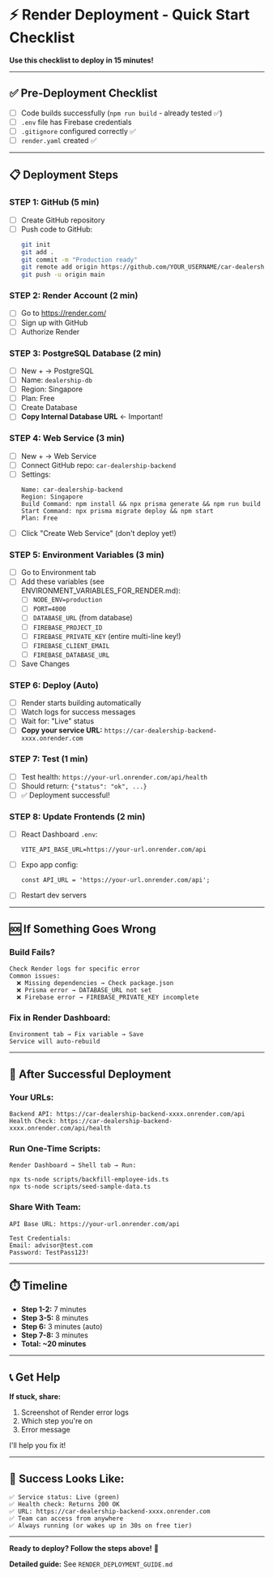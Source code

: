 # ⚡ Render Deployment - Quick Start Checklist

**Use this checklist to deploy in 15 minutes!**

---

## ✅ **Pre-Deployment Checklist**

- [ ] Code builds successfully (`npm run build` - already tested ✅)
- [ ] `.env` file has Firebase credentials
- [ ] `.gitignore` configured correctly ✅
- [ ] `render.yaml` created ✅

---

## 📋 **Deployment Steps**

### **STEP 1: GitHub** (5 min)
- [ ] Create GitHub repository
- [ ] Push code to GitHub:
  ```bash
  git init
  git add .
  git commit -m "Production ready"
  git remote add origin https://github.com/YOUR_USERNAME/car-dealership-backend.git
  git push -u origin main
  ```

### **STEP 2: Render Account** (2 min)
- [ ] Go to https://render.com/
- [ ] Sign up with GitHub
- [ ] Authorize Render

### **STEP 3: PostgreSQL Database** (2 min)
- [ ] New + → PostgreSQL
- [ ] Name: `dealership-db`
- [ ] Region: Singapore
- [ ] Plan: Free
- [ ] Create Database
- [ ] **Copy Internal Database URL** ← Important!

### **STEP 4: Web Service** (3 min)
- [ ] New + → Web Service
- [ ] Connect GitHub repo: `car-dealership-backend`
- [ ] Settings:
  ```
  Name: car-dealership-backend
  Region: Singapore
  Build Command: npm install && npx prisma generate && npm run build
  Start Command: npx prisma migrate deploy && npm start
  Plan: Free
  ```
- [ ] Click "Create Web Service" (don't deploy yet!)

### **STEP 5: Environment Variables** (3 min)
- [ ] Go to Environment tab
- [ ] Add these variables (see ENVIRONMENT_VARIABLES_FOR_RENDER.md):
  - [ ] `NODE_ENV=production`
  - [ ] `PORT=4000`
  - [ ] `DATABASE_URL` (from database)
  - [ ] `FIREBASE_PROJECT_ID`
  - [ ] `FIREBASE_PRIVATE_KEY` (entire multi-line key!)
  - [ ] `FIREBASE_CLIENT_EMAIL`
  - [ ] `FIREBASE_DATABASE_URL`
- [ ] Save Changes

### **STEP 6: Deploy** (Auto)
- [ ] Render starts building automatically
- [ ] Watch logs for success messages
- [ ] Wait for: "Live" status
- [ ] **Copy your service URL:** `https://car-dealership-backend-xxxx.onrender.com`

### **STEP 7: Test** (1 min)
- [ ] Test health: `https://your-url.onrender.com/api/health`
- [ ] Should return: `{"status": "ok", ...}`
- [ ] ✅ Deployment successful!

### **STEP 8: Update Frontends** (2 min)
- [ ] React Dashboard `.env`:
  ```
  VITE_API_BASE_URL=https://your-url.onrender.com/api
  ```
- [ ] Expo app config:
  ```
  const API_URL = 'https://your-url.onrender.com/api';
  ```
- [ ] Restart dev servers

---

## 🆘 **If Something Goes Wrong**

### Build Fails?
```
Check Render logs for specific error
Common issues:
  ❌ Missing dependencies → Check package.json
  ❌ Prisma error → DATABASE_URL not set
  ❌ Firebase error → FIREBASE_PRIVATE_KEY incomplete
```

### Fix in Render Dashboard:
```
Environment tab → Fix variable → Save
Service will auto-rebuild
```

---

## 🎯 **After Successful Deployment**

### Your URLs:
```
Backend API: https://car-dealership-backend-xxxx.onrender.com/api
Health Check: https://car-dealership-backend-xxxx.onrender.com/api/health
```

### Run One-Time Scripts:
```
Render Dashboard → Shell tab → Run:

npx ts-node scripts/backfill-employee-ids.ts
npx ts-node scripts/seed-sample-data.ts
```

### Share With Team:
```
API Base URL: https://your-url.onrender.com/api

Test Credentials:
Email: advisor@test.com
Password: TestPass123!
```

---

## ⏱️ **Timeline**

- **Step 1-2:** 7 minutes
- **Step 3-5:** 8 minutes  
- **Step 6:** 3 minutes (auto)
- **Step 7-8:** 3 minutes
- **Total: ~20 minutes**

---

## 📞 **Get Help**

**If stuck, share:**
1. Screenshot of Render error logs
2. Which step you're on
3. Error message

I'll help you fix it!

---

## 🎊 **Success Looks Like:**

```
✅ Service status: Live (green)
✅ Health check: Returns 200 OK
✅ URL: https://car-dealership-backend-xxxx.onrender.com
✅ Team can access from anywhere
✅ Always running (or wakes up in 30s on free tier)
```

---

**Ready to deploy? Follow the steps above!** 🚀

**Detailed guide:** See `RENDER_DEPLOYMENT_GUIDE.md`

